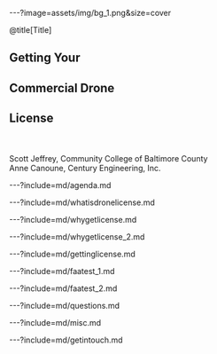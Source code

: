 ---?image=assets/img/bg_1.png&size=cover

@title[Title]

## Getting Your
## Commercial Drone
## License
<br><br>
Scott Jeffrey, Community College of Baltimore County <br>
Anne Canoune, Century Engineering, Inc.

---?include=md/agenda.md

---?include=md/whatisdronelicense.md

---?include=md/whygetlicense.md

---?include=md/whygetlicense_2.md

---?include=md/gettinglicense.md

---?include=md/faatest_1.md

---?include=md/faatest_2.md

---?include=md/questions.md

---?include=md/misc.md

---?include=md/getintouch.md
